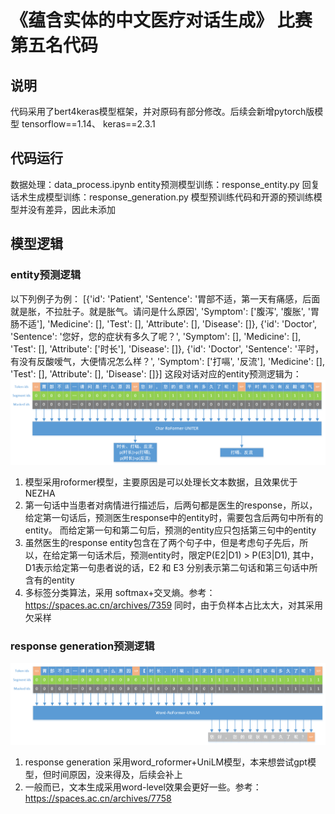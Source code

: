 # 《蕴含实体的中文医疗对话生成》 比赛 第五名代码

## 说明
代码采用了bert4keras模型框架，并对原码有部分修改。后续会新增pytorch版模型
tensorflow==1.14、 keras==2.3.1

## 代码运行
数据处理：data_process.ipynb
entity预测模型训练：response_entity.py
回复话术生成模型训练：response_generation.py
模型预训练代码和开源的预训练模型并没有差异，因此未添加


## 模型逻辑
### entity预测逻辑
以下列例子为例：
    [{'id': 'Patient', 'Sentence': '胃部不适，第一天有痛感，后面就是胀，不拉肚子。就是胀气。请问是什么原因', 'Symptom': ['腹泻', '腹胀', '胃肠不适'], 'Medicine': [], 'Test': [], 'Attribute': [], 'Disease': []},
    {'id': 'Doctor', 'Sentence': '您好，您的症状有多久了呢？', 'Symptom': [], 'Medicine': [], 'Test': [], 'Attribute': ['时长'], 'Disease': []},
    {'id': 'Doctor', 'Sentence': '平时，有没有反酸嗳气，大便情况怎么样？', 'Symptom': ['打嗝', '反流'], 'Medicine': [], 'Test': [], 'Attribute': [], 'Disease': []}]
这段对话对应的entity预测逻辑为：
    ![Image text](https://github.com/KarrXie/medical_dialog_competition/blob/main/images/entity_predict.png)
 1. 模型采用roformer模型，主要原因是可以处理长文本数据，且效果优于NEZHA
 2. 第一句话中当患者对病情进行描述后，后两句都是医生的response，所以，给定第一句话后，预测医生response中的entity时，需要包含后两句中所有的entity。
 而给定第一句和第二句后，预测的entity应只包括第三句中的entity
 3. 虽然医生的response entity包含在了两个句子中，但是考虑句子先后，所以，在给定第一句话术后，预测entity时，限定P(E2|D1) > P(E3|D1),
 其中，D1表示给定第一句患者说的话，E2 和 E3 分别表示第二句话和第三句话中所含有的entity
 4. 多标签分类算法，采用 softmax+交叉熵。参考：https://spaces.ac.cn/archives/7359  同时，由于负样本占比太大，对其采用欠采样

 ### response generation预测逻辑
   ![Image text](https://github.com/KarrXie/medical_dialog_competition/blob/main/images/response_generation.png)
 1. response generation 采用word_roformer+UniLM模型，本来想尝试gpt模型，但时间原因，没来得及，后续会补上
 2. 一般而已，文本生成采用word-level效果会更好一些。参考：https://spaces.ac.cn/archives/7758